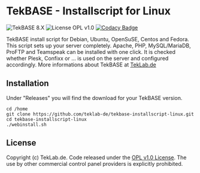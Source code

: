 # TekBASE - Installscript for Linux
![TekBASE 8.X](https://img.shields.io/badge/TekBASE-8.X-green.svg) ![License OPL v1.0](https://img.shields.io/badge/License-OPL_v1.0-blue.svg) [![Codacy Badge](https://api.codacy.com/project/badge/Grade/ab465eb926c04d3db4ce13c814b9e81c)](https://www.codacy.com/manual/ch.frankenstein/tekbase-installscript-linux?utm_source=github.com&amp;utm_medium=referral&amp;utm_content=teklab-de/tekbase-installscript-linux&amp;utm_campaign=Badge_Grade)

TekBASE install script for Debian, Ubuntu, OpenSuSE, Centos and Fedora. This script sets up your server completely. Apache, PHP, MySQL/MariaDB, ProFTP and Teamspeak can be installed with one click. It is checked whether Plesk, Confixx or ... is used on the server and configured accordingly. More informations about TekBASE at  [TekLab.de](https://teklab.de)

## Installation
Under "Releases" you will find the download for your TekBASE version.

```
cd /home
git clone https://github.com/teklab-de/tekbase-installscript-linux.git
cd tekbase-installscript-linux
./webinstall.sh
```

## License
Copyright (c) TekLab.de. Code released under the [OPL v1.0 License](http://https://gitgem.com/TekLab/tekbase-installscript-linux/src/branch/master/LICENSE). The use by other commercial control panel providers is explicitly prohibited.
